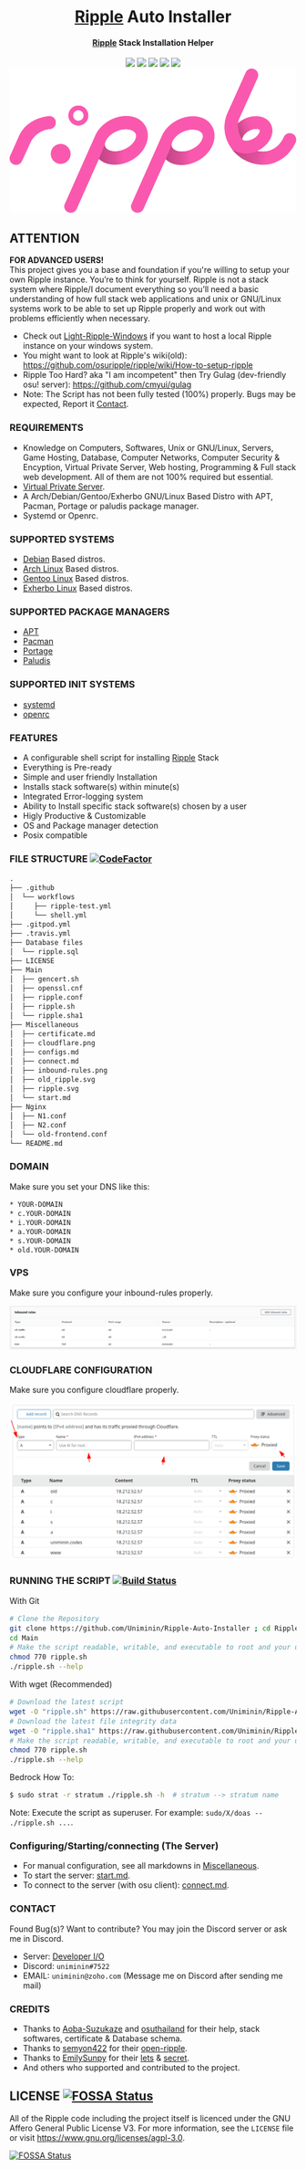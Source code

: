 <h1 align="center">
  <a href=https://ripple.moe>Ripple</a> Auto Installer
</h1>
<h4 align="center"><a href=https://ripple.moe>Ripple</a> Stack Installation Helper</h4>

<p align="center">
  <img src="https://img.shields.io/badge/Maintained%3F-Yes-green?style=for-the-badge">
  <img src="https://img.shields.io/github/license/Uniminin/Ripple-Auto-Installer?style=for-the-badge">
  <img src="https://img.shields.io/github/issues/Uniminin/Ripple-Auto-Installer?color=violet&style=for-the-badge">
  <img src="https://img.shields.io/github/stars/Uniminin/Ripple-Auto-Installer?style=for-the-badge">
  <img src="https://img.shields.io/github/forks/Uniminin/Ripple-Auto-Installer?color=teal&style=for-the-badge">
  <img src="https://github.com/Uniminin/Ripple-Auto-Installer/blob/master/Miscellaneous/ripple.svg">
</p>


## ATTENTION
<b>**FOR ADVANCED USERS!**</b><br>
This project gives you a base and foundation if you're willing to setup your own Ripple instance. You’re to think for yourself. Ripple is not a stack system where Ripple/I document everything so you’ll need a basic understanding of how full stack web applications and unix or GNU/Linux systems work to be able to set up Ripple properly and work out with problems efficiently when necessary.<br>
* Check out <a href="https://github.com/Uniminin/Light-Ripple-Windows/">Light-Ripple-Windows</a> if you want to host a local Ripple instance on your windows system.</a>
* You might want to look at Ripple's wiki(old): https://github.com/osuripple/ripple/wiki/How-to-setup-ripple
* Ripple Too Hard? aka "I am incompetent" then Try Gulag (dev-friendly osu! server): https://github.com/cmyui/gulag
* Note: The Script has not been fully tested (100%) properly. Bugs may be expected, Report it <a href="https://github.com/Uniminin/Ripple-Auto-Installer#contact">Contact</a>.


### REQUIREMENTS
* Knowledge on Computers, Softwares, Unix or GNU/Linux, Servers, Game Hosting, Database, Computer Networks, Computer Security & Encyption, Virtual Private Server, Web hosting, Programming & Full stack web development. All of them are not 100% required but essential.
* <a href=https://en.wikipedia.org/wiki/Virtual_private_server>Virtual Private Server</a>.
* A Arch/Debian/Gentoo/Exherbo GNU/Linux Based Distro with APT, Pacman, Portage or paludis package manager.
* Systemd or Openrc.


### SUPPORTED SYSTEMS
* <a href=https://debian.org>Debian</a> Based distros.
* <a href=https://archlinux.org>Arch Linux</a> Based distros.
* <a href=https://gentoo.org>Gentoo Linux</a> Based distros.
* <a href=https://exherbo.org>Exherbo Linux</a> Based distros.


### SUPPORTED PACKAGE MANAGERS
* <a href=https://wiki.debian.org/Apt>APT</a>
* <a href=https://wiki.archlinux.org/index.php/pacman>Pacman</a>
* <a href=https://wiki.gentoo.org/wiki/Portage>Portage</a>
* <a href=https://paludis.exherbo.org/>Paludis</a>


### SUPPORTED INIT SYSTEMS
* <a href=https://wiki.archlinux.org/index.php/systemd>systemd</a>
* <a href=https://wiki.gentoo.org/wiki/OpenRC>openrc</a>


### FEATURES
* A configurable shell script for installing <a href=https://ripple.moe>Ripple</a> Stack
* Everything is Pre-ready
* Simple and user friendly Installation
* Installs stack software(s) within minute(s)
* Integrated Error-logging system
* Ability to Install specific stack software(s) chosen by a user
* Higly Productive & Customizable
* OS and Package manager detection
* Posix compatible


### FILE STRUCTURE [![CodeFactor](https://www.codefactor.io/repository/github/uniminin/ripple-auto-installer/badge/master)](https://www.codefactor.io/repository/github/uniminin/ripple-auto-installer/overview/master)
```
.
├── .github
│  └── workflows
│     ├── ripple-test.yml
│     └── shell.yml
├── .gitpod.yml
├── .travis.yml
├── Database files
│  └── ripple.sql
├── LICENSE
├── Main
│  ├── gencert.sh
│  ├── openssl.cnf
│  ├── ripple.conf
│  ├── ripple.sh
│  └── ripple.sha1
├── Miscellaneous
│  ├── certificate.md
│  ├── cloudflare.png
│  ├── configs.md
│  ├── connect.md
│  ├── inbound-rules.png
│  ├── old_ripple.svg
│  ├── ripple.svg
│  └── start.md
├── Nginx
│  ├── N1.conf
│  ├── N2.conf
│  └── old-frontend.conf
└── README.md
```


### DOMAIN
Make sure you set your DNS like this:
```
* YOUR-DOMAIN
* c.YOUR-DOMAIN
* i.YOUR-DOMAIN
* a.YOUR-DOMAIN
* s.YOUR-DOMAIN
* old.YOUR-DOMAIN
```


### VPS
Make sure you configure your inbound-rules properly.
<p align="center">
  <img src="https://github.com/Uniminin/Ripple-Auto-Installer/blob/master/Miscellaneous/inbound-rules.png"/>
</p>


### CLOUDFLARE CONFIGURATION
Make sure you configure cloudflare properly.
<p align="center">
  <img src="https://github.com/Uniminin/Ripple-Auto-Installer/blob/master/Miscellaneous/cloudflare.png"/>
</p>


### RUNNING THE SCRIPT [![Build Status](https://travis-ci.com/Uniminin/Ripple-Auto-Installer.svg?branch=master)](https://travis-ci.com/Uniminin/Ripple-Auto-Installer)
With Git
```bash
# Clone the Repository
git clone https://github.com/Uniminin/Ripple-Auto-Installer ; cd Ripple-Auto-Installer
cd Main
# Make the script readable, writable, and executable to root and your user:
chmod 770 ripple.sh
./ripple.sh --help
```
With wget (Recommended)
```bash
# Download the latest script
wget -O "ripple.sh" https://raw.githubusercontent.com/Uniminin/Ripple-Auto-Installer/master/Main/ripple.sh
# Download the latest file integrity data
wget -O "ripple.sha1" https://raw.githubusercontent.com/Uniminin/Ripple-Auto-Installer/master/Main/ripple.sha1
# Make the script readable, writable, and executable to root and your user:
chmod 770 ripple.sh
./ripple.sh --help
```
Bedrock How To:
```bash
$ sudo strat -r stratum ./ripple.sh -h  # stratum --> stratum name
```
Note: Execute the script as superuser. For example: `sudo/X/doas -- ./ripple.sh ...`.


### Configuring/Starting/connecting (The Server)
* For manual configuration, see all markdowns in <a href=https://github.com/Uniminin/Ripple-Auto-Installer/tree/master/Miscellaneous>Miscellaneous</a>.
* To start the server: <a href=https://github.com/Uniminin/Ripple-Auto-Installer/blob/master/Miscellaneous/start.md>start.md</a>.
* To connect to the server (with osu client): <a href=https://github.com/Uniminin/Ripple-Auto-Installer/blob/master/Miscellaneous/connect.md>connect.md</a>.


### CONTACT
Found Bug(s)? Want to contribute? You may join the Discord server or ask me in Discord. 
* Server: <a href=https://discord.gg/W2VSJnA>Developer I/O</a>
* Discord: `uniminin#7522`
* EMAIL: `uniminin@zoho.com` (Message me on Discord after sending me mail)


### CREDITS
* Thanks to <a href=https://github.com/Hazuki-san>Aoba-Suzukaze</a> and <a href=https://github.com/osuthailand>osuthailand</a> for their help, stack softwares, certificate & Database schema.
* Thanks to <a href=https://github.com/semyon422>semyon422</a> for their <a href=https://github.com/semyon422/open-ripple>open-ripple</a>.
* Thanks to <a href=https://github.com/EmilySunpy>EmilySunpy</a> for their <a href=https://github.com/osufx/lets>lets</a> & <a href=https://github.com/osufx/secret>secret</a>.
* And others who supported and contributed to the project.


## LICENSE [![FOSSA Status](https://app.fossa.com/api/projects/git%2Bgithub.com%2FUniminin%2FRipple-Auto-Installer.svg?type=small)](https://app.fossa.com/projects/git%2Bgithub.com%2FUniminin%2FRipple-Auto-Installer?ref=badge_small)
All of the Ripple code including the project itself is licenced under the GNU Affero General Public License V3. For more information, see the `LICENSE` file or visit https://www.gnu.org/licenses/agpl-3.0.

[![FOSSA Status](https://app.fossa.com/api/projects/git%2Bgithub.com%2FUniminin%2FRipple-Auto-Installer.svg?type=large)](https://app.fossa.com/projects/git%2Bgithub.com%2FUniminin%2FRipple-Auto-Installer?ref=badge_large)
